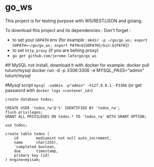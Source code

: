 go_ws
=====

This project is for testing purpose with WS/REST/JSON and golang.

To download this project and its dependencies :
Don't forget :
- to set your `GOPATH` env (for example : `mkdir -p ~/go/go_ws; export GOPATH=~/go/go_ws; export PATH=${GOPATH}/bin:${PATH}`)
- to set `http_proxy` (if you are behing proxy)
- `go get github.com/jerome-laforge/go_ws`

#If MySQL not install, download it with docker for example:
    docker pull tutum/mysql
    docker run -d -p 3306:3306 -e MYSQL_PASS="admin" tutum/mysql

#Mysql script
`mysql -uadmin -p"admin" -h127.0.0.1 -P3306`       (or get password with `docker logs <contener_id>`)

    create database todos;

    CREATE USER 'todos_rw'@'%' IDENTIFIED BY 'todos_rw';
    flush privileges;
    GRANT ALL PRIVILEGES ON todos.* TO 'todos_rw' WITH GRANT OPTION;

    use todos;

    create table todos (
        id        mediumint not null auto_increment,
        name      char(255),
        `completed boolean,
        due       timestamp,
        primary key (id)
    ) engine=myisam;

